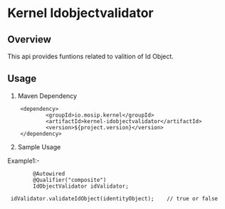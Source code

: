 # Kernel Idobjectvalidator

## Overview
This api provides funtions related to valition of Id Object.

## Usage

1. Maven Dependency

```
	<dependency>
			<groupId>io.mosip.kernel</groupId>
			<artifactId>kernel-idobjectvalidator</artifactId>
			<version>${project.version}</version>
	</dependency>

```

2.  Sample Usage

Example1:-

```
		@Autowired
		@Qualifier("composite")
		IdObjectValidator idValidator;
		
 idValidator.validateIdObject(identityObject);    // true or false

```
